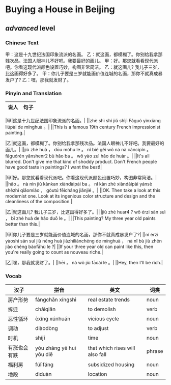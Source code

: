 # Buying a House in Beijing
## *advanced* level

### Chinese Text
甲：这是十九世纪法国印象流派的名画。
乙：就这画，都模糊了。你别给我拿那残次品。法国人眼神儿不好吧。我要最好的画儿。
甲：好。那您就看看现代派吧。你看这现代派颜色设置巧妙，构图非常简洁。
乙：就这画儿? 我儿子三岁，比这画得好多了。
甲：你儿子要是三岁就能画价值连城的名画，那你不就真成暴发户了?
乙：嘿，那我就发财了。

### Pinyin and Translation
|说人|句子|
|----|----|

|甲|这是十九世纪法国印象流派的名画。|
||zhè shì shí jiǔ shìjì Fǎguó yìnxiàng liúpài de mínghuà 。|
||This is a famous 19th century French impressionist painting.|

|乙|就这画，都模糊了。你别给我拿那残次品。法国人眼神儿不好吧。我要最好的画儿。|
||jiù zhè huà ， dōu móhu le 。 nǐ bié gěi wǒ ná nà cáncìpǐn 。 fǎguórén yǎnshenr2 bù hǎo ba 。 wǒ yào zuì hǎo de huàr 。|
||It's all blurred. Don't give me that kind of shoddy product. Don't French people have good taste in paintings? I want the best!|

|甲|好。那您就看看现代派吧。你看这现代派颜色设置巧妙，构图非常简洁。|
||hǎo 。 nà nín jiù kànkan xiàndàipài ba 。 nǐ kàn zhè xiàndàipài yánsè shèzhì qiǎomiào ， gòutú fēicháng jiǎnjié 。|
||OK. Then take a look at this modernist one. Look at its ingenious color structure and design and the cleanliness of the composition.|

|乙|就这画儿? 我儿子三岁，比这画得好多了。|
||jiù zhè huar4 ? wǒ érzi sān suì ， bǐ zhè huà de hǎo duō le 。|
||This painting? My three year old paints better than this.|

|甲|你儿子要是三岁就能画价值连城的名画，那你不就真成暴发户了?|
||nǐ érzi yàoshì sān suì jiù néng huà jiàzhíliánchéng de mínghuà ， nà nǐ bù jiù zhēn jiào chéng bàofāhù le ?|
||If your three year old can paint like this, then you're really going to count as nouveau riche.|

|乙|嘿，那我就发财了。|
||hēi ， nà wǒ jiù fācái le 。|
||Hey, then I'll be rich.|
### Vocab
|汉子|拼音|英文|词类|
|----|----|----|----|
|房产形势|fángchǎn xíngshì|real estate trends|noun|
|拆迁|chāiqiān|to demolish|verb|
|恶性循环|èxǐng xúnhuán|vicious cycle|noun|
|调动|diàodòng|to adjust|verb|
|时机|shíjī|time|noun|
|有涨也会有跌|yǒu zhǎng yě huì yǒu diē|that which rises will also fall|phrase|
|福利房|fúlìfáng|subsidized housing|noun|
|地段|dìduàn|location|noun|